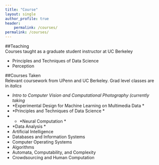 ```yaml
---
title: "Course"
layout: single
author_profile: true
header:
    permalink: /courses/
permalink: /courses/
---
```

##Teaching
<br>
Courses taught as a graduate student instructor at UC Berkeley
- Principles and Techniques of Data Science
- Perception



##Courses Taken
<br>
Relevant coursework from UPenn and UC Berkeley.  Grad level classes are in *italics*
- *Intro to Computer Vision and Computational Photography (currently taking*
- *Experimental Design for Machine Learning on Multimedia Data *
- *Principles and Techniques of Data Science *
- - *Neural Computation *
- *Data Analysis *
- Artificial Intelligence 
- Databases and Information Systems 
- Computer Operating Systems 
- Algorithms 
- Automata, Computability, and Complexity 
- Crowdsourcing and Human Computation 


